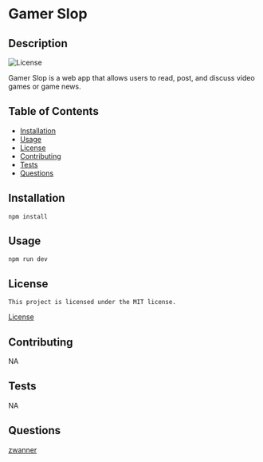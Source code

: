 # Gamer Slop
## Description
 ![License](https://img.shields.io/badge/License-MIT-blue.svg)
 
 Gamer Slop is a web app that allows users to read, post, and discuss video games or game news.
## Table of Contents
 * [Installation](#installation)
 * [Usage](#usage)
 * [License](#license)
 * [Contributing](#contributing)
 * [Tests](#tests)
 * [Questions](#questions)
## Installation
 `npm install`
## Usage
 `npm run dev`
## License
    This project is licensed under the MIT license.
 [License](https://opensource.org/licenses/MIT)
## Contributing
 NA
## Tests
 NA
## Questions
 [zwanner](https://github.com/zwanner)
